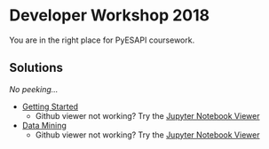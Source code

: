 # Developer Workshop 2018

You are in the right place for PyESAPI coursework.

## Solutions
*No peeking...*
* [Getting Started](GettingStarted.ipynb)
  * Github viewer not working? Try the [Jupyter Notebook Viewer](http://nbviewer.jupyter.org/github/VarianAPIs/PyESAPI/blob/master/examples/DeveloperWorkshop2018/GettingStarted.ipynb)
* [Data Mining](DataMining.ipynb)
  * Github viewer not working? Try the [Jupyter Notebook Viewer](http://nbviewer.jupyter.org/github/VarianAPIs/PyESAPI/blob/master/examples/DeveloperWorkshop2018/DataMining.ipynb)
